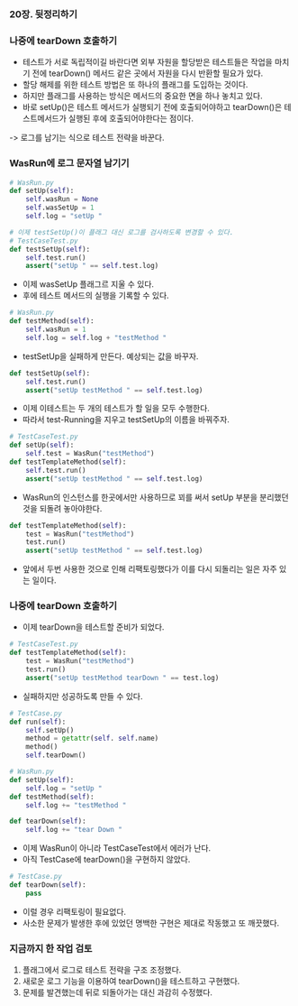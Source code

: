 ### 20장. 뒷정리하기 
### **나중에 tearDown 호출하기**
- 테스트가 서로 독립적이길 바란다면 외부 자원을 할당받은 테스트들은 작업을 마치기 전에 tearDown() 메서드 같은 곳에서 자원을 다시 반환할 필요가 있다. 
- 할당 해제를 위한 테스트 방법은 또 하나의 플래그를 도입하는 것이다. 
- 하지만 플래그를 사용하는 방식은 메서드의 중요한 면을 하나 놓치고 있다. 
- 바로 setUp()은 테스트 메서드가 실행되기 전에 호출되어야하고 tearDown()은 테스트메서드가 실행된 후에 호출되어야한다는 점이다. 

-> 로그를 남기는 식으로 테스트 전략을 바꾼다. 

### **WasRun에 로그 문자열 남기기**
```python
# WasRun.py
def setUp(self):
    self.wasRun = None
    self.wasSetUp = 1
    self.log = "setUp "

# 이제 testSetUp()이 플래그 대신 로그를 검사하도록 변경할 수 있다. 
# TestCaseTest.py
def testSetUp(self):
    self.test.run()
    assert("setUp " == self.test.log)
```
- 이제 wasSetUp 플래그르 지울 수 있다. 
- 후에 테스트 메서드의 실행을 기록할 수 있다. 
```python
# WasRun.py
def testMethod(self):
    self.wasRun = 1
    self.log = self.log + "testMethod "
```
- testSetUp을 실패하게 만든다. 예상되는 값을 바꾸자.
```python
def testSetUp(self):
    self.test.run()
    assert("setUp testMethod " == self.test.log)
```
- 이제 이테스트는 두 개의 테스트가 할 일을 모두 수행한다. 
- 따라서 test-Running을 지우고 testSetUp의 이름을 바꿔주자. 

```python
# TestCaseTest.py
def setUp(self):
    self.test = WasRun("testMethod")
def testTemplateMethod(self):
    self.test.run()
    assert("setUp testMethod " == self.test.log)
```
- WasRun의 인스턴스를 한곳에서만 사용하므로 꾀를 써서 setUp 부분을 분리했던 것을 되돌려 놓아야한다. 
```python
def testTemplateMethod(self):
    test = WasRun("testMethod")
    test.run()
    assert("setUp testMethod " == self.test.log)
```
- 앞에서 두번 사용한 것으로 인해 리팩토링했다가 이를 다시 되돌리는 일은 자주 있는 일이다. 

### **나중에 tearDown 호출하기**
- 이제 tearDown을 테스트할 준비가 되었다. 
```python
# TestCaseTest.py
def testTemplateMethod(self):
    test = WasRun("testMethod")
    test.run()
    assert("setUp testMethod tearDown " == test.log)
```

- 실패하지만 성공하도록 만들 수 있다. 
```python
# TestCase.py
def run(self):
    self.setUp()
    method = getattr(self. self.name)
    method()
    self.tearDown()

# WasRun.py
def setUp(self):
    self.log = "setUp "
def testMethod(self):
    self.log += "testMethod "

def tearDown(self):
    self.log += "tear Down "
```
- 이제 WasRun이 아니라 TestCaseTest에서 에러가 난다. 
- 아직 TestCase에 tearDown()을 구현하지 않았다. 
```python
# TestCase.py
def tearDown(self):
    pass
```
- 이럴 경우 리팩토링이 필요없다. 
- 사소한 문제가 발생한 후에 있었던 명백한 구현은 제대로 작동했고 또 깨끗했다. 

### 지금까지 한 작업 검토
1. 플래그에서 로그로 테스트 전략을 구조 조정했다. 
2. 새로운 로그 기능을 이용하여 tearDown()을 테스트하고 구현했다. 
3. 문제를 발견했는데 뒤로 되돌아가는 대신 과감히 수정했다.
